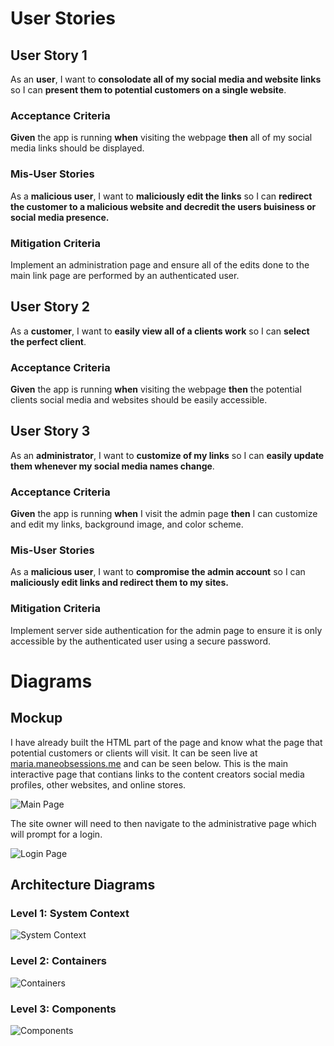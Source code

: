 # User Stories

## User Story 1
As an **user**, I want to **consolodate all of my social media and website links** so I can **present them to potential customers on a single website**.

### Acceptance Criteria
**Given** the app is running **when** visiting the webpage **then** all of my social media links should be displayed. 

### Mis-User Stories
As a **malicious user**, I want to **maliciously edit the links** so I can **redirect the customer to a malicious website and decredit the users buisiness or social media presence.**

### Mitigation Criteria
Implement an administration page and ensure all of the edits done to the main link page are performed by an authenticated user. 

## User Story 2
As a **customer**, I want to **easily view all of a clients work** so I can **select the perfect client**.

### Acceptance Criteria
**Given** the app is running **when** visiting the webpage **then** the potential clients social media and websites should be easily accessible.

## User Story 3
As an **administrator**, I want to **customize of my links** so I can **easily update them whenever my social media names change**.

### Acceptance Criteria
**Given** the app is running **when** I visit the admin page **then** I can customize and edit my links, background image, and color scheme. 

### Mis-User Stories
As a **malicious user**, I want to **compromise the admin account** so I can **maliciously edit links and redirect them to my sites.**

### Mitigation Criteria
Implement server side authentication for the admin page to ensure it is only accessible by the authenticated user using a secure password. 

# Diagrams

## Mockup
I have already built the HTML part of the page and know what the page that potential customers or clients will visit. It can be seen live at [maria.maneobsessions.me](maria.maneobsessions.me) and can be seen below. This is the main interactive page that contians links to the content creators social media profiles, other websites, and online stores.

![Main Page](https://github.com/cms-WebDesign/LinkTree/blob/main/docs/mainPage.PNG)

The site owner will need to then navigate to the administrative page which will prompt for a login.

![Login Page](https://github.com/cms-WebDesign/LinkTree/blob/main/docs/loginpage.PNG)

## Architecture Diagrams

### Level 1: System Context
![System Context](https://github.com/cms-WebDesign/LinkTree/blob/main/docs/System%20Context%20Diagram.PNG)
### Level 2: Containers
![Containers](https://github.com/cms-WebDesign/LinkTree/blob/main/docs/Container%20Diagram.PNG)

### Level 3: Components
![Components](https://github.com/cms-WebDesign/LinkTree/blob/main/docs/Component%20Diagram.PNG)
